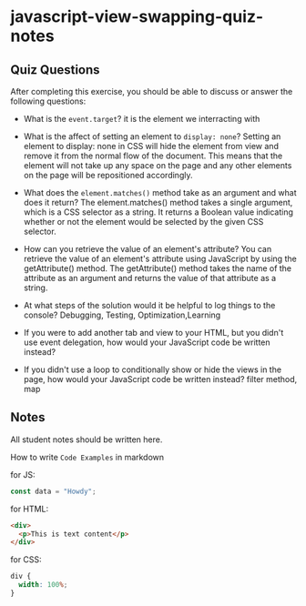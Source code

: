 # javascript-view-swapping-quiz-notes

## Quiz Questions

After completing this exercise, you should be able to discuss or answer the following questions:

- What is the `event.target`?
it is the element we interracting with
- What is the affect of setting an element to `display: none`?
Setting an element to display: none in CSS will hide the element from view and remove it from the normal flow of the document. This means that the element will not take up any space on the page and any other elements on the page will be repositioned accordingly.
- What does the `element.matches()` method take as an argument and what does it return?
The element.matches() method takes a single argument, which is a CSS selector as a string. It returns a Boolean value indicating whether or not the element would be selected by the given CSS selector.
- How can you retrieve the value of an element's attribute?
You can retrieve the value of an element's attribute using JavaScript by using the getAttribute() method.
The getAttribute() method takes the name of the attribute as an argument and returns the value of that attribute as a string.
- At what steps of the solution would it be helpful to log things to the console?
Debugging, Testing, Optimization,Learning
- If you were to add another tab and view to your HTML, but you didn't use event delegation, how would your JavaScript code be written instead?

- If you didn't use a loop to conditionally show or hide the views in the page, how would your JavaScript code be written instead?
filter method, map
## Notes

All student notes should be written here.


How to write `Code Examples` in markdown

for JS:

```javascript
const data = "Howdy";
```

for HTML:

```html
<div>
  <p>This is text content</p>
</div>
```

for CSS:

```css
div {
  width: 100%;
}
```
